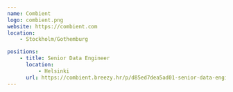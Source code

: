 ```yaml
---
name: Combient
logo: combient.png
website: https://combient.com
location:
    - Stockholm/Gothemburg

positions:
    - title: Senior Data Engineer
      location:
          - Helsinki
      url: https://combient.breezy.hr/p/d85ed7dea5ad01-senior-data-engineer-helsinki
---
```

